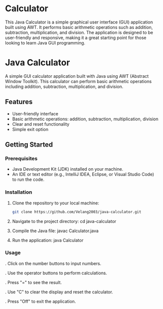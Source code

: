 # Calculator
This Java Calculator is a simple graphical user interface (GUI) application built using AWT. It performs basic arithmetic operations such as addition, subtraction, multiplication, and division. The application is designed to be user-friendly and responsive, making it a great starting point for those looking to learn Java GUI programming.
# Java Calculator

A simple GUI calculator application built with Java using AWT (Abstract Window Toolkit). This calculator can perform basic arithmetic operations including addition, subtraction, multiplication, and division.

## Features

- User-friendly interface
- Basic arithmetic operations: addition, subtraction, multiplication, division
- Clear and reset functionality
- Simple exit option

## Getting Started

### Prerequisites

- Java Development Kit (JDK) installed on your machine.
- An IDE or text editor (e.g., IntelliJ IDEA, Eclipse, or Visual Studio Code) to run the code.

### Installation

1. Clone the repository to your local machine:
   ```bash
   git clone https://github.com/Velang2003/java-calculator.git

2. Navigate to the project directory:
   cd java-calculator

3. Compile the Java file:
  javac Calculator.java

4. Run the application:
  java Calculator

### Usage
. Click on the number buttons to input numbers.

. Use the operator buttons to perform calculations.

. Press "=" to see the result.

. Use "C" to clear the display and reset the calculator.

. Press "Off" to exit the application.
